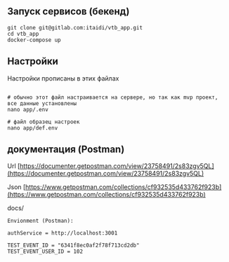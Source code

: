



## Запуск сервисов (бекенд)

```
git clone git@gitlab.com:itaidi/vtb_app.git
cd vtb_app
docker-compose up

```

## Настройки

Настройки прописаны в этих файлах
```

# обычно этот файл настраивается на сервере, но так как mvp проект, все данные установлены
nano app/.env

# файл образец настроек
nano app/def.env

```

## документация (Postman)

Url [https://documenter.getpostman.com/view/23758491/2s83zgv5QL](https://documenter.getpostman.com/view/23758491/2s83zgv5QL)

Json [https://www.getpostman.com/collections/cf932535d433762f923b](https://www.getpostman.com/collections/cf932535d433762f923b)

docs/

```
Envionment (Postman):

authService = http://localhost:3001

TEST_EVENT_ID = "6341f8ec0af2f78f713cd2db"
TEST_EVENT_USER_ID = 102

```


